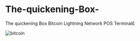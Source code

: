# The-quickening-Box-
 The quickening Box Bitcoin Lightning Network POS Terminal£
 
![bitcoin](https://github.com/cryptonobo/The-quickening-Box-/blob/master/pub_cloaksV2.jpg)
